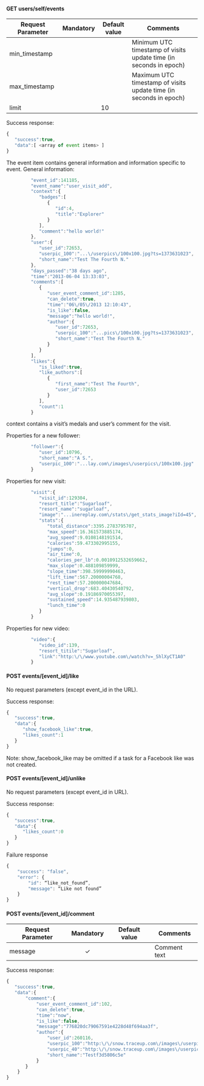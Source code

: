 
#### **GET users/self/events**

Request Parameter | Mandatory | Default value | Comments
--- |:---:| --- | ---
min_timestamp | | | Minimum UTC timestamp of visits update time (in seconds in epoch)
max_timestamp | | | Maximum UTC timestamp of visits update time (in seconds in epoch)
limit | | 10 |

Success response:
```javascript
{
   "success":true,
   "data":[ <array of event items> ]
}
```

The event item contains general information and information specific to event. General information:
```javascript
         "event_id":141185,
         "event_name":"user_visit_add",
         "context":{
            "badges":[
               {
                  "id":4,
                  "title":"Explorer"
               }
            ],
            "comment":"hello world!"
         },
         "user":{
            "user_id":72653,
            "userpic_100":"...\/userpics\/100x100.jpg?ts=1373631023",
            "short_name":"Test The Fourth N."
         },
         "days_passed":"38 days ago",
         "time":"2013-06-04 13:33:03",
         "comments":[
            {
               "user_event_comment_id":1285,
               "can_delete":true,
               "time":"06\/05\/2013 12:10:43",
               "is_like":false,
               "message":"hello world!",
               "author":{
                  "user_id":72653,
                  "userpic_100":"...pics\/100x100.jpg?ts=1373631023",
                  "short_name":"Test The Fourth N."
               }
            }
         ],
         "likes":{
            "is_liked":true,
            "like_authors":[
               {
                  "first_name":"Test The Fourth",
                  "user_id":72653
               }
            ],
            "count":1
         }
```
context contains a visit’s medals and user’s comment for the visit.

Properties for a new follower:
```javascript
         "follower":{
            "user_id":10796,
            "short_name":"A S.",
            "userpic_100":"...lay.com\/images\/userpics\/100x100.jpg"
         }
```


Properties for new visit:
```javascript
         "visit":{
            "visit_id":129304,
            "resort_title":"Sugarloaf",
            "resort_name":"sugarloaf",
            "image":"...inereplay.com\/stats\/get_stats_image?iId=45",
            "stats":{
               "total_distance":3395.2783795707,
               "max_speed":16.361573885174,
               "avg_speed":9.0108148191514,
               "calories":59.473302995155,
               "jumps":0,
               "air_time":0,
               "calories_per_lb":0.0010912532659662,
               "max_slope":0.488109859999,
               "slope_time":398.59999990463,
               "lift_time":567.20000004768,
               "rest_time":57.200000047684,
               "vertical_drop":683.40430540792,
               "avg_slope":0.19186970055397,
               "sustained_speed":14.935487939803,
               "lunch_time":0
            }
         }
```


Properties for new video:
```javascript
         "video":{
            "video_id":139,
            "resort_titile":"Sugarloaf",
            "link":"http:\/\/www.youtube.com\/watch?v=_ShlXyCT1A0"
         }
```



#### **POST events/[event_id]/like**

No request parameters (except event_id in the URL).

Success response:
```javascript
{
   "success":true,
   "data":{
      "show_facebook_like":true,
      "likes_count":1
   }
}
```
Note: show_facebook_like may be omitted if a task for a Facebook like was not created.

#### **POST events/[event_id]/unlike**

No request parameters (except event_id in URL).

Success response:
```javascript
{
   "success":true,
   "data":{
      "likes_count":0
   }
}
```

Failure response
```javascript
{
    "success": "false",
    "error": {
        "id": “like_not_found”,
        "message": “Like not found”
    }
}
```

#### **POST events/[event_id]/comment**

Request Parameter | Mandatory | Default value | Comments
--- |:---:| --- | ---
message | ✓ | | Comment text

Success response:
```javascript
{
   "success":true,
   "data":{
       "comment":{
           "user_event_comment_id":102,
           "can_delete":true,
           "time":"now",
           "is_like":false,
           "message":"776820dc79067591e4228d48f694aa3f",
           "author":{
               "user_id":260116,
               "userpic_100":"http:\/\/snow.traceup.com\/images\/userpics\/100x100.jpg",
               "userpic_40":"http:\/\/snow.traceup.com\/images\/userpics\/40x40.jpg",
               "short_name":"Testf3d5806c5e"
           }
       }
    }
}
```


